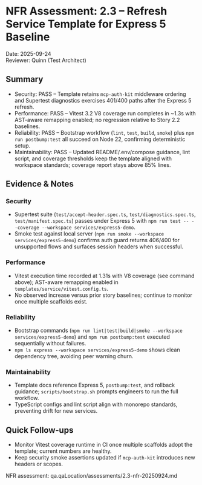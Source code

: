 # NFR Assessment: 2.3 – Refresh Service Template for Express 5 Baseline

Date: 2025-09-24  
Reviewer: Quinn (Test Architect)

## Summary

- Security: PASS – Template retains `mcp-auth-kit` middleware ordering and Supertest diagnostics exercises 401/400 paths after the Express 5 refresh.
- Performance: PASS – Vitest 3.2 V8 coverage run completes in ~1.3s with AST-aware remapping enabled; no regression relative to Story 2.2 baselines.
- Reliability: PASS – Bootstrap workflow (`lint`, `test`, `build`, `smoke`) plus `npm run postbump:test` all succeed on Node 22, confirming deterministic setup.
- Maintainability: PASS – Updated README/.env/compose guidance, lint script, and coverage thresholds keep the template aligned with workspace standards; coverage report stays above 85% lines.

## Evidence & Notes

### Security
- Supertest suite (`test/accept-header.spec.ts`, `test/diagnostics.spec.ts`, `test/manifest.spec.ts`) passes under Express 5 with `npm run test -- --coverage --workspace services/express5-demo`.
- Smoke test against local server (`npm run smoke --workspace services/express5-demo`) confirms auth guard returns 406/400 for unsupported flows and surfaces session headers when successful.

### Performance
- Vitest execution time recorded at 1.31s with V8 coverage (see command above); AST-aware remapping enabled in `templates/service/vitest.config.ts`.
- No observed increase versus prior story baselines; continue to monitor once multiple scaffolds exist.

### Reliability
- Bootstrap commands (`npm run lint|test|build|smoke --workspace services/express5-demo`) and `npm run postbump:test` executed sequentially without failures.
- `npm ls express --workspace services/express5-demo` shows clean dependency tree, avoiding peer warning churn.

### Maintainability
- Template docs reference Express 5, `postbump:test`, and rollback guidance; `scripts/bootstrap.sh` prompts engineers to run the full workflow.
- TypeScript configs and lint script align with monorepo standards, preventing drift for new services.

## Quick Follow-ups
- Monitor Vitest coverage runtime in CI once multiple scaffolds adopt the template; current numbers are healthy.
- Keep security smoke assertions updated if `mcp-auth-kit` introduces new headers or scopes.

NFR assessment: qa.qaLocation/assessments/2.3-nfr-20250924.md
